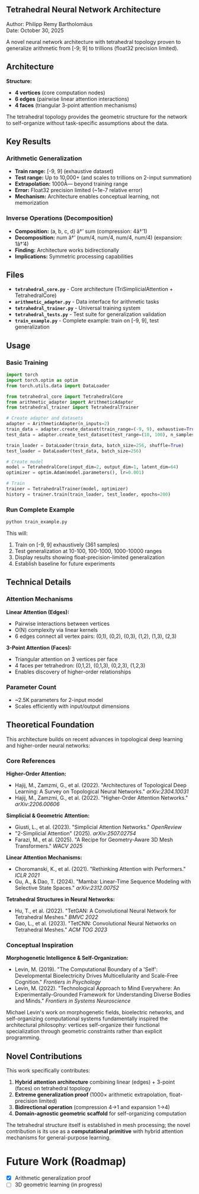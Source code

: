 ## Tetrahedral Neural Network Architecture

Author: Philipp Remy Bartholomäus  
Date: October 30, 2025

A novel neural network architecture with tetrahedral topology proven to generalize arithmetic from [-9; 9] to trillions (float32 precision limited).

## Architecture

**Structure:**
- **4 vertices** (core computation nodes)
- **6 edges** (pairwise linear attention interactions)  
- **4 faces** (triangular 3-point attention mechanisms)

The tetrahedral topology provides the geometric structure for the network to self-organize without task-specific assumptions about the data.

## Key Results

### Arithmetic Generalization
- **Train range:** [-9, 9] (exhaustive dataset)
- **Test range:** Up to 10,000+ (and scales to trillions on 2-input summation)
- **Extrapolation:** 1000Ã— beyond training range
- **Error:** Float32 precision limited (~1e-7 relative error)
- **Mechanism:** Architecture enables conceptual learning, not memorization

### Inverse Operations (Decomposition)
- **Composition:** (a, b, c, d) â†’ sum (compression: 4â†’1)
- **Decomposition:** num â†’ (num/4, num/4, num/4, num/4) (expansion: 1â†’4)
- **Finding:** Architecture works bidirectionally
- **Implications:** Symmetric processing capabilities

## Files

- **`tetrahedral_core.py`** - Core architecture (TriSimplicialAttention + TetrahedralCore)
- **`arithmetic_adapter.py`** - Data interface for arithmetic tasks  
- **`tetrahedral_trainer.py`** - Universal training system
- **`tetrahedral_tests.py`** - Test suite for generalization validation
- **`train_example.py`** - Complete example: train on [-9, 9], test generalization

## Usage

### Basic Training

```python
import torch
import torch.optim as optim
from torch.utils.data import DataLoader

from tetrahedral_core import TetrahedralCore
from arithmetic_adapter import ArithmeticAdapter
from tetrahedral_trainer import TetrahedralTrainer

# Create adapter and datasets
adapter = ArithmeticAdapter(n_inputs=2)
train_data = adapter.create_dataset(train_range=(-9, 9), exhaustive=True)
test_data = adapter.create_test_dataset(test_range=(10, 100), n_samples=1000)

train_loader = DataLoader(train_data, batch_size=256, shuffle=True)
test_loader = DataLoader(test_data, batch_size=256)

# Create model
model = TetrahedralCore(input_dim=2, output_dim=1, latent_dim=64)
optimizer = optim.Adam(model.parameters(), lr=0.001)

# Train
trainer = TetrahedralTrainer(model, optimizer)
history = trainer.train(train_loader, test_loader, epochs=200)
```

### Run Complete Example

```bash
python train_example.py
```

This will:
1. Train on [-9, 9] exhaustively (361 samples)
2. Test generalization at 10-100, 100-1000, 1000-10000 ranges
3. Display results showing float-precision-limited generalization
4. Establish baseline for future experiments

## Technical Details

### Attention Mechanisms

**Linear Attention (Edges):**
- Pairwise interactions between vertices
- O(N) complexity via linear kernels
- 6 edges connect all vertex pairs: (0,1), (0,2), (0,3), (1,2), (1,3), (2,3)

**3-Point Attention (Faces):**
- Triangular attention on 3 vertices per face
- 4 faces per tetrahedron: (0,1,2), (0,1,3), (0,2,3), (1,2,3)
- Enables discovery of higher-order relationships

### Parameter Count
- ~2.5K parameters for 2-input model
- Scales efficiently with input/output dimensions

## Theoretical Foundation

This architecture builds on recent advances in topological deep learning and higher-order neural networks:

### Core References

**Higher-Order Attention:**
- Hajij, M., Zamzmi, G., et al. (2022). "Architectures of Topological Deep Learning: A Survey on Topological Neural Networks." *arXiv:2304.10031*
- Hajij, M., Zamzmi, G., et al. (2022). "Higher-Order Attention Networks." *arXiv:2206.00606*

**Simplicial & Geometric Attention:**
- Giusti, L., et al. (2023). "Simplicial Attention Networks." *OpenReview*
- "2-Simplicial Attention" (2025). *arXiv:2507.02754*
- Farazi, M., et al. (2025). "A Recipe for Geometry-Aware 3D Mesh Transformers." *WACV 2025*

**Linear Attention Mechanisms:**
- Choromanski, K., et al. (2021). "Rethinking Attention with Performers." *ICLR 2021*
- Gu, A., & Dao, T. (2024). "Mamba: Linear-Time Sequence Modeling with Selective State Spaces." *arXiv:2312.00752*

**Tetrahedral Structures in Neural Networks:**
- Hu, T., et al. (2022). "TetGAN: A Convolutional Neural Network for Tetrahedral Meshes." *BMVC 2022*
- Gao, L., et al. (2023). "TetCNN: Convolutional Neural Networks on Tetrahedral Meshes." *ACM TOG 2023*

### Conceptual Inspiration

**Morphogenetic Intelligence & Self-Organization:**
- Levin, M. (2019). "The Computational Boundary of a 'Self': Developmental Bioelectricity Drives Multicellularity and Scale-Free Cognition." *Frontiers in Psychology*
- Levin, M. (2022). "Technological Approach to Mind Everywhere: An Experimentally-Grounded Framework for Understanding Diverse Bodies and Minds." *Frontiers in Systems Neuroscience*

Michael Levin's work on morphogenetic fields, bioelectric networks, and self-organizing computational systems fundamentally inspired the architectural philosophy: vertices self-organize their functional specialization through geometric constraints rather than explicit programming.

## Novel Contributions

This work specifically contributes:
1. **Hybrid attention architecture** combining linear (edges) + 3-point (faces) on tetrahedral topology
2. **Extreme generalization proof** (1000× arithmetic extrapolation, float-precision limited)
3. **Bidirectional operation** (compression 4→1 and expansion 1→4)
4. **Domain-agnostic geometric scaffold** for self-organizing computation

The tetrahedral structure itself is established in mesh processing; the novel contribution is its use as a **computational primitive** with hybrid attention mechanisms for general-purpose learning.

# Future Work (Roadmap)

- [x] Arithmetic generalization proof
- [ ] 3D geometric learning (in progress)

